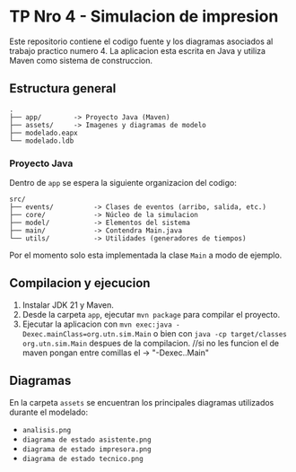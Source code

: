 # TP Nro 4 - Simulacion de impresion

Este repositorio contiene el codigo fuente y los diagramas asociados al trabajo practico numero 4. La aplicacion esta escrita en Java y utiliza Maven como sistema de construccion.

## Estructura general

```
.
├── app/        -> Proyecto Java (Maven)
├── assets/     -> Imagenes y diagramas de modelo
├── modelado.eapx
└── modelado.ldb
```

### Proyecto Java

Dentro de `app` se espera la siguiente organizacion del codigo:

```
src/
├── events/          -> Clases de eventos (arribo, salida, etc.)
├── core/            -> Núcleo de la simulacion
├── model/           -> Elementos del sistema
├── main/            -> Contendra Main.java
└── utils/           -> Utilidades (generadores de tiempos)
```

Por el momento solo esta implementada la clase `Main` a modo de ejemplo.

## Compilacion y ejecucion

1. Instalar JDK 21 y Maven.
2. Desde la carpeta `app`, ejecutar `mvn package` para compilar el proyecto.
3. Ejecutar la aplicacion con `mvn exec:java -Dexec.mainClass=org.utn.sim.Main` o bien con `java -cp target/classes org.utn.sim.Main` despues de la compilacion. //si no les funcion el de maven pongan entre comillas el -> "-Dexec..Main"

## Diagramas

En la carpeta `assets` se encuentran los principales diagramas utilizados durante el modelado:

- `analisis.png`
- `diagrama de estado asistente.png`
- `diagrama de estado impresora.png`
- `diagrama de estado tecnico.png`
